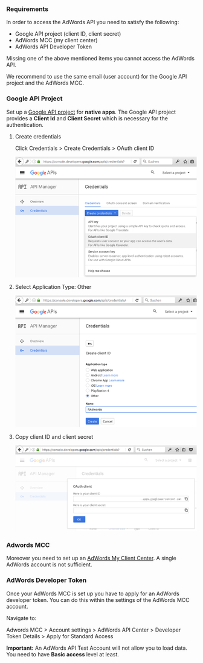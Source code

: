 ### Requirements

In order to access the AdWords API you need to satisfy the following:  

- Google API project (client ID, client secret)
- AdWords MCC (my client center)
- AdWords API Developer Token


Missing one of the above mentioned items you cannot access the AdWords API. 

We recommend to use the same email (user account) for the Google API project and the AdWords MCC.

### Google API Project

Set up a [Google API project](https://console.developers.google.com) for **native apps**. The Google API project provides a **Client Id** and **Client Secret** which is necessary for the authentication.

1. Create credentials

	Click Credentials > Create Credentials > OAuth client ID

	![Google API Project](images/googleAPIProject1.png)

2. Select Application Type: Other

	![Google API Project Type](images/googleAPIProject2.png)

3. Copy client ID and client secret

	![Google API Project OAuth Client](images/googleAPIProject3.png)

### Adwords MCC

Moreover you need to set up an [AdWords My Client Center](https://www.google.com/adwords/manager-accounts/). A single AdWords account is not sufficient.

### AdWords Developer Token

Once your AdWords MCC is set up you have to apply for an AdWords developer token. You can do this within the settings of the AdWords MCC account.  

Navigate to:

Adwords MCC > Account settings > AdWords API Center > Developer Token Details > Apply for Standard Access

**Important:**  An AdWords API Test Account will not allow you to load data. You need to have **Basic access** level at least.

